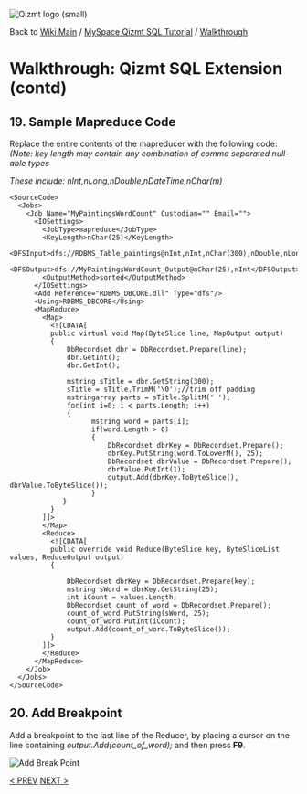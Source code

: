 <a href='Hidden comment: Image:'></a><img src='http://qizmt.googlecode.com/svn/wiki/images/Qizmt_logo_small.png' alt='Qizmt logo (small)' />

Back to <a href='Hidden comment: Link:'></a>[Wiki Main](Main.md) / [MySpace Qizmt SQL Tutorial](MySpaceQizmtSQLQuickStartGuide.md) / [Walkthrough](MySpaceQizmtSQLQuickStartGuideWalkthroughContents.md)


# Walkthrough: Qizmt SQL Extension (contd) #



## 19.  Sample Mapreduce Code ##

Replace the entire contents of the mapreducer with the following code:
_(Note: key length may contain any combination of comma separated null-able types_

_These include: nInt,nLong,nDouble,nDateTime,nChar(m)_

```
<SourceCode>
  <Jobs>
    <Job Name="MyPaintingsWordCount" Custodian="" Email="">
      <IOSettings>
        <JobType>mapreduce</JobType>
        <KeyLength>nChar(25)</KeyLength>
        <DFSInput>dfs://RDBMS_Table_paintings@nInt,nInt,nChar(300),nDouble,nLong,nInt,nDateTime</DFSInput>
        <DFSOutput>dfs://MyPaintingsWordCount_Output@nChar(25),nInt</DFSOutput>
        <OutputMethod>sorted</OutputMethod>
      </IOSettings>
      <Add Reference="RDBMS_DBCORE.dll" Type="dfs"/>
      <Using>RDBMS_DBCORE</Using>
      <MapReduce>
        <Map>
          <![CDATA[
          public virtual void Map(ByteSlice line, MapOutput output)
          {              
              DbRecordset dbr = DbRecordset.Prepare(line);              
              dbr.GetInt();
              dbr.GetInt();              

              mstring sTitle = dbr.GetString(300);              
              sTitle = sTitle.TrimM('\0');//trim off padding
              mstringarray parts = sTitle.SplitM(' ');
              for(int i=0; i < parts.Length; i++)
              {
                    mstring word = parts[i];
                    if(word.Length > 0)
                    {
                        DbRecordset dbrKey = DbRecordset.Prepare();
                        dbrKey.PutString(word.ToLowerM(), 25);
                        DbRecordset dbrValue = DbRecordset.Prepare();
                        dbrValue.PutInt(1);
                        output.Add(dbrKey.ToByteSlice(), dbrValue.ToByteSlice());
                    }                                 
             }
          }
        ]]>
        </Map>
        <Reduce>
          <![CDATA[
          public override void Reduce(ByteSlice key, ByteSliceList values, ReduceOutput output)
          {
              
              DbRecordset dbrKey = DbRecordset.Prepare(key);
              mstring sWord = dbrKey.GetString(25);
              int iCount = values.Length;
              DbRecordset count_of_word = DbRecordset.Prepare();
              count_of_word.PutString(sWord, 25);
              count_of_word.PutInt(iCount);
              output.Add(count_of_word.ToByteSlice());
          }
        ]]>
        </Reduce>
      </MapReduce>
    </Job>
  </Jobs>
</SourceCode>
```

## 20.  Add Breakpoint ##

Add a breakpoint to the last line of the Reducer, by placing a cursor on the line containing _output.Add(count\_of\_word);_ and then press **F9**.


<a href='Hidden comment: Image:'></a><img src='http://qizmt.googlecode.com/svn/wiki/images/QSQL_AddBreakPoint.png' alt='Add Break Point' />

[< PREV](MySpaceQizmtSQLQuickStartGuideWalkthrough7.md)
[NEXT >](MySpaceQizmtSQLQuickStartGuideWalkthrough9.md)